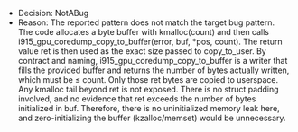 - Decision: NotABug
- Reason: The reported pattern does not match the target bug pattern. The code allocates a byte buffer with kmalloc(count) and then calls i915_gpu_coredump_copy_to_buffer(error, buf, *pos, count). The return value ret is then used as the exact size passed to copy_to_user. By contract and naming, i915_gpu_coredump_copy_to_buffer is a writer that fills the provided buffer and returns the number of bytes actually written, which must be ≤ count. Only those ret bytes are copied to userspace. Any kmalloc tail beyond ret is not exposed. There is no struct padding involved, and no evidence that ret exceeds the number of bytes initialized in buf. Therefore, there is no uninitialized memory leak here, and zero-initializing the buffer (kzalloc/memset) would be unnecessary.
